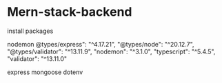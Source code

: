 # Mern-stack-backend

install packages

 nodemon
 @types/express": "^4.17.21",
 "@types/node": "^20.12.7",
 "@types/validator": "^13.11.9",
 "nodemon": "^3.1.0",
 "typescript": "^5.4.5",
 "validator": "^13.11.0"

express 
mongoose
dotenv
